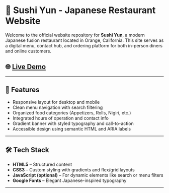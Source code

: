 # 🍣 Sushi Yun - Japanese Restaurant Website

Welcome to the official website repository for **Sushi Yun**, a modern Japanese fusion restaurant located in Orange, California. This site serves as a digital menu, contact hub, and ordering platform for both in-person diners and online customers.

## 🌐 [Live Demo](https://amyy2k.github.io/SushiYun/)
---

## 📌 Features

- Responsive layout for desktop and mobile
- Clean menu navigation with search filtering
- Organized food categories (Appetizers, Rolls, Nigiri, etc.)
- Integrated hours of operation and contact info
- Gradient banner with styled typography and call-to-action
- Accessible design using semantic HTML and ARIA labels

---

## 🛠 Tech Stack

- **HTML5** – Structured content
- **CSS3** – Custom styling with gradients and flex/grid layouts
- **JavaScript (optional)** – For dynamic elements like search or menu filters
- **Google Fonts** – Elegant Japanese-inspired typography

---
